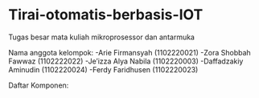 # Tirai-otomatis-berbasis-IOT
Tugas besar mata kuliah mikroprosessor dan antarmuka

Nama anggota kelompok:
-Arie Firmansyah (1102220021)
-Zora Shobbah Fawwaz (1102222022)
-Je’izza Alya Nabila (1102220003)
-Daffadzakiy Aminudin (1102220024)
-Ferdy Faridhusen (1102220023)


Daftar Komponen:
